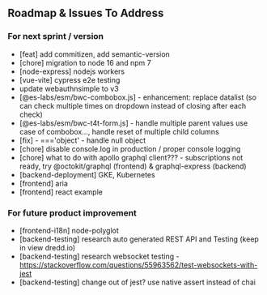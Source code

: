 ## Roadmap & Issues To Address

### For next sprint / version
- [feat] add commitizen, add semantic-version
- [chore] migration to node 16 and npm 7
- [node-express] nodejs workers
- [vue-vite] cypress e2e testing
- update webauthnsimple to v3
- [@es-labs/esm/bwc-combobox.js] - enhancement: replace datalist (so can check multiple times on dropdown instead of closing after each check)
- [@es-labs/esm/bwc-t4t-form.js] - handle multiple parent values use case of combobox..., handle reset of multiple child columns
- [fix] - ==='object' - handle null object
- [chore] disable console.log in production / proper console logging
- [chore] what to do with apollo graphql client??? - subscriptions not ready, try @octokit/graphql (frontend) & graphql-express (backend)
- [backend-deployment] GKE, Kubernetes
- [frontend] aria
- [frontend] react example

### For future product improvement
- [frontend-i18n] node-polyglot
- [backend-testing] research auto generated REST API and Testing (keep in view dredd.io)
- [backend-testing] research websocket testing - https://stackoverflow.com/questions/55963562/test-websockets-with-jest
- [backend-testing] change out of jest? use native assert instead of chai

